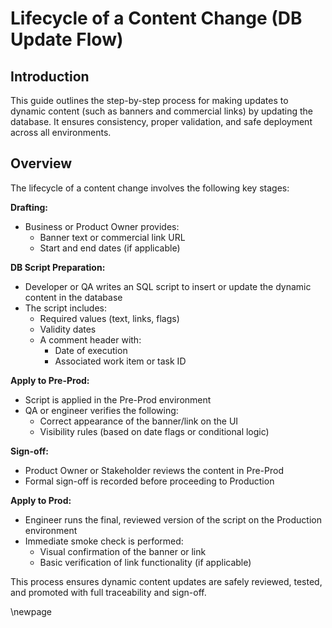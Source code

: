 ﻿# Lifecycle of a Content Change (DB Update Flow)

## Introduction

This guide outlines the step-by-step process for making updates to dynamic content (such as banners and commercial links) by updating the database.
It ensures consistency, proper validation, and safe deployment across all environments.

## Overview

The lifecycle of a content change involves the following key stages:

 **Drafting:**

- Business or Product Owner provides:
    - Banner text or commercial link URL
    - Start and end dates (if applicable)

**DB Script Preparation:**

- Developer or QA writes an SQL script to insert or update the dynamic content in the database
- The script includes:
    - Required values (text, links, flags)
    - Validity dates
    - A comment header with:
        - Date of execution
        - Associated work item or task ID

**Apply to Pre-Prod:**

- Script is applied in the Pre-Prod environment
- QA or engineer verifies the following:
    - Correct appearance of the banner/link on the UI
    - Visibility rules (based on date flags or conditional logic)

**Sign-off:**

- Product Owner or Stakeholder reviews the content in Pre-Prod
- Formal sign-off is recorded before proceeding to Production

**Apply to Prod:**

- Engineer runs the final, reviewed version of the script on the Production environment
- Immediate smoke check is performed:
    - Visual confirmation of the banner or link
    - Basic verification of link functionality (if applicable)

This process ensures dynamic content updates are safely reviewed, tested, and promoted with full traceability and sign-off.

<!-- Leave the rest of this page blank -->
\newpage
